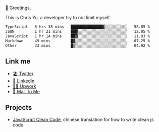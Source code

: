 👋 Greetings, 

This is Chris Yu. a developer try to not limit myself. 


<!--START_SECTION:waka-->

```txt
TypeScript   6 hrs 38 mins   ██████████████▓░░░░░░░░░░   58.89 %
JSON         1 hr 21 mins    ███░░░░░░░░░░░░░░░░░░░░░░   12.05 %
JavaScript   1 hr 14 mins    ██▓░░░░░░░░░░░░░░░░░░░░░░   11.03 %
Markdown     49 mins         █▓░░░░░░░░░░░░░░░░░░░░░░░   07.25 %
Other        33 mins         █▒░░░░░░░░░░░░░░░░░░░░░░░   04.92 %
```

<!--END_SECTION:waka-->

## Link me

- [🏖️ Twitter](https://twitter.com/yuetong3yu)
- [🧳 Linkedin](https://www.linkedin.com/in/yuetong3yu)
- [👨‍💻 Upwork](https://www.upwork.com/freelancers/~019f5d35fda67374fb)
- [📧 Mail To Me](mailto:yuetong3yu@gmail.com)


## Projects 

- [JavaScript Clean Code](https://js-clean-code-cn.vercel.app/), chinese translation for how to write clean js code.
